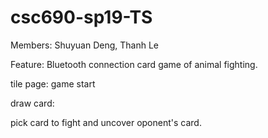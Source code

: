 # csc690-sp19-TS

Members: Shuyuan Deng,
         Thanh Le
         
Feature: Bluetooth connection card game of animal fighting.

tile page: game start

draw card:

pick card to fight and uncover oponent's card.
